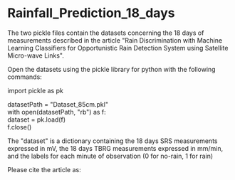 # Rainfall_Prediction_18_days

The two pickle files contain the datasets concerning the 18 days of measurements described in the article "Rain Discrimination with Machine Learning Classifiers for Opportunistic Rain Detection System using Satellite Micro-wave Links". 

Open the datasets using the pickle library for python with the following commands:

import pickle as pk  

datasetPath = "Dataset_85cm.pkl"  
with open(datasetPath, "rb") as f:  
    dataset = pk.load(f)  
    f.close()  
   
The "dataset" is a dictionary containing the 18 days SRS measurements expressed in mV, the 18 days TBRG measurements expressed in mm/min, and the labels for each minute of observation (0 for no-rain, 1 for rain)

Please cite the article as:


